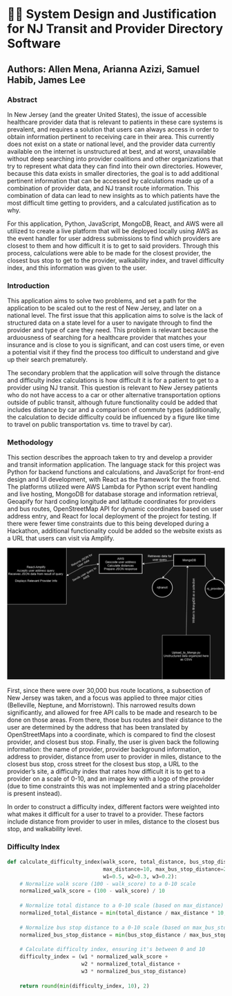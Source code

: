 # 🚆🏥 System Design and Justification for NJ Transit and Provider Directory Software

## Authors: Allen Mena, Arianna Azizi, Samuel Habib, James Lee 

### Abstract

In New Jersey (and the greater United States), the issue of accessible healthcare provider data that is relevant to patients in these care systems is prevalent, and requires a solution that users can always access in order to obtain information pertinent to receiving care in their area. This currently does not exist on a state or national level, and the provider data currently available on the internet is unstructured at best, and at worst, unavailable without deep searching into provider coalitions and other organizations that try to represent what data they can find into their own directories. However, because this data exists in smaller directories, the goal is to add additional pertinent information that can be accessed by calculations made up of a combination of provider data, and NJ transit route information. This combination of data can lead to new insights as to which patients have the most difficult time getting to providers, and a calculated justification as to why.

For this application, Python, JavaScript, MongoDB, React, and AWS were all utilized to create a live platform that will be deployed locally using AWS as the event handler for user address submissions to find which providers are closest to them and how difficult it is to get to said providers. Through this process, calculations were able to be made for the closest provider, the closest bus stop to get to the provider, walkability index, and travel difficulty index, and this information was given to the user.

### Introduction

This application aims to solve two problems, and set a path for the application to be scaled out to the rest of New Jersey, and later on a national level. The first issue that this application aims to solve is the lack of structured data on a state level for a user to navigate through to find the provider and type of care they need. This problem is relevant because the arduousness of searching for a healthcare provider that matches your insurance and is close to you is significant, and can cost users time, or even a potential visit if they find the process too difficult to understand and give up their search prematurely.

The secondary problem that the application will solve through the distance and difficulty index calculations is how difficult it is for a patient to get to a provider using NJ transit. This question is relevant to New Jersey patients who do not have access to a car or other alternative transportation options outside of public transit, although future functionality could be added that includes distance by car and a comparison of commute types (additionally, the calculation to decide difficulty could be influenced by a figure like time to travel on public transportation vs. time to travel by car).

### Methodology

This section describes the approach taken to try and develop a provider and transit information application. The language stack for this project was Python for backend functions and calculations, and JavaScript for front-end design and UI development, with React as the framework for the front-end. The platforms utilized were AWS Lambda for Python script event handling and live hosting, MongoDB for database storage and information retrieval, Geoapify for hard coding longitude and latitude coordinates for providers and bus routes, OpenStreetMap API for dynamic coordinates based on user address entry, and React for local deployment of the project for testing. If there were fewer time constraints due to this being developed during a Hackathon, additional functionality could be added so the website exists as a URL that users can visit via Amplify.

![System Design Diagram](./diagram.png)

First, since there were over 30,000 bus route locations, a subsection of New Jersey was taken, and a focus was applied to three major cities (Belleville, Neptune, and Morristown). This narrowed results down significantly, and allowed for free API calls to be made and research to be done on those areas. From there, those bus routes and their distance to the user are determined by the address that has been translated by OpenStreetMaps into a coordinate, which is compared to find the closest provider, and closest bus stop. Finally, the user is given back the following information: the name of provider, provider background information, address to provider, distance from user to provider in miles, distance to the closest bus stop, cross street for the closest bus stop, a URL to the provider’s site, a difficulty index that rates how difficult it is to get to a provider on a scale of 0-10, and an image key with a logo of the provider (due to time constraints this was not implemented and a string placeholder is present instead).

In order to construct a difficulty index, different factors were weighted into what makes it difficult for a user to travel to a provider. These factors include distance from provider to user in miles, distance to the closest bus stop, and walkability level.

### Difficulty Index

```python
def calculate_difficulty_index(walk_score, total_distance, bus_stop_distance, 
                               max_distance=10, max_bus_stop_distance=2, 
                               w1=0.5, w2=0.3, w3=0.2):
    # Normalize walk score (100 - walk_score) to a 0-10 scale
    normalized_walk_score = (100 - walk_score) / 10

    # Normalize total distance to a 0-10 scale (based on max_distance)
    normalized_total_distance = min(total_distance / max_distance * 10, 10)

    # Normalize bus stop distance to a 0-10 scale (based on max_bus_stop_distance)
    normalized_bus_stop_distance = min(bus_stop_distance / max_bus_stop_distance * 10, 10)

    # Calculate difficulty index, ensuring it's between 0 and 10
    difficulty_index = (w1 * normalized_walk_score + 
                        w2 * normalized_total_distance + 
                        w3 * normalized_bus_stop_distance)

    return round(min(difficulty_index, 10), 2)
```




